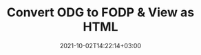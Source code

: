---
############################# Static ############################
layout: "autogen"
date: 2021-10-02T14:22:14+03:00
draft: false
path: "total/net/conversion/odg-to-fodp/"

############################# Head ############################
head_title: "Convert ODG to FODP in C# VB.NET & View as HTML"
head_description: "Code example to convert ODG to FODP and 100+ other file formats in .NET (C#, VB.NET, ASP.NET & .NET Core) applications. Display the Converted FODP document as HTML viewer."

############################# Header ############################
title: "Convert ODG to FODP & View as HTML"
description: "Programmatically convert ODG to FODP in .NET applications using flexible options to customize the resultant document. Convert the complete document or specific pages based on page numbers or selective page ranges using the .NET document conversion library."

############################# SubMenu ############################
submenu:
    enable: false

############################# Content ############################
content:
    enable: true
    block:
    - title_left: "ODG to FODP Conversion in C# .NET"
      content_left: |
          ODG to FODP file conversion using C#. Add watermark and view the converted document as HTML without using any external software.

          -   Create **Converter** object to convert ODG document
          -   Set the convert options for FODP format
          -   Call **Convert** method of **Converter** class instance for conversion to FODP
          -   Set options for HTML viewer
          -   Create **Viewer** object to view converted FODP as HTML
          
      title_right: "Convert Whole Document or Specific Pages"
      content_right: |
          You require `GroupDocs.Conversion` & `GroupDocs.Viewer` namespaces to convert between a wide range of popular document types such as PDF, Microsoft Word, Excel, PowerPoint, Project, Outlook, HTML, diagrams and image file formats. Explore other [.NET APIs for Office documents](https://products.conholdate.com/total/net/) as offered by Conholdate.Total.
          
          Get the respective assembly files from the [downloads](https://downloads.conholdate.com/total/net) or fetch the whole package from [Nuget](https://www.nuget.org/packages/Conholdate.Total/) to add 'Conholdate.Total` directly in your workspace.
          
      code: |
          ```cs {linenos=false}
          // Convert ODG to FODP using GroupDocs.Conversion API
          // Create Converter object to convert ODG document
          using (Converter converter = new Converter("input.odg"))
          {
              // set the convert options for FODP format
              var convertOptions = converter.GetPossibleConversions()["fodp"].ConvertOptions;

              // convert to FODP format
              converter.Convert("output.fodp", convertOptions);
          }

          // Set options for HTML viewer
          HtmlViewOptions viewOptions = HtmlViewOptions.ForEmbeddedResources("output{0}.html");

          // Create Viewer object to view converted FODP as HTML
          using (Viewer viewer = new Viewer("output.fodp"))
          {
              viewer.View(viewOptions);
          }
          ```
    - title_left: "Add Watermark to Converted FODP in C#"
      content_left: |
          Accurately convert documents (ODG to FODP) exactly as the original file and apply text or image watermarks to the converted document pages using C# .NET.

          -   Create **Converter** object to convert ODG document
          -   Create new instance of **WatermarkOptions** class
          -   Specify watermark properties (color, width, text, image etc)
          -   Instantiate the proper **ConvertOptions** class
          -   Set **Watermark** property of the **ConvertOptions** instance
          -   Call **Convert** method of **Converter** class instance for conversion to FODP
        
      title_right: "Source Document Information Extraction"
      content_right: |
          The documents information extraction feature not only allows getting the basic information about the source document file but it also supports extracting some valuable file-format specific information such as project start and end dates of a Microsoft Project file, any printing restrictions on a PDF document, list of folders enclosed in an Outlook data file etc. 

          Convert popular document file formats on different operating systems such as Windows, Linux or macOS while using platforms such as Windows Azure, Mono and Xamarin.
          
      code: |
          ```cs {linenos=false}
          // Create Converter object to convert ODG document
          using (Converter converter = new Converter("input.odg"))
          {
              // Create new instance of WatermarkOptions class
              WatermarkOptions watermark = new WatermarkOptions
              {
                  Text = "Sample watermark",
                  Color = Color.Red,
                  Width = 100,
                  Height = 100,
                  Background = true
              };

              // Instantiate the proper ConvertOptions class
              PdfConvertOptions options = new PdfConvertOptions
              {
                  Watermark = watermark
              };

              // convert to FODP format
              converter.Convert("output.fodp", options);
          }
          ```
############################# About Formats ############################
about_formats:
    enable: false
############################# More Formats ############################
more_formats:
    enable: true
    auto: false
    other_out_formats: PDF DOCX DOT DOTX DOTM TXT RTF HTML MHTML XLS XLSX XLSM XLT XLTX XLTM CSV DIF PPT PPTX PPS PPSX POT POTX POTM ODT OTT OTP ODP ODS EMZ WMZ SVGZ TEX DCM WMF BMP PNG GIF JPEG TIFF
############################# Back to top ###############################
back_to_top:
  enable: true
---